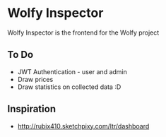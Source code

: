 # Wolfy Inspector
Wolfy Inspector is the frontend for the Wolfy project

## To Do
* JWT Authentication - user and admin
* Draw prices
* Draw statistics on collected data :D

## Inspiration
* http://rubix410.sketchpixy.com/ltr/dashboard

